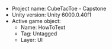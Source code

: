 <!-- UNITY CODE ASSIST INSTRUCTIONS START -->
- Project name: CubeTacToe - Capstone
- Unity version: Unity 6000.0.40f1
- Active game object:
  - Name: HowToText
  - Tag: Untagged
  - Layer: UI
<!-- UNITY CODE ASSIST INSTRUCTIONS END -->